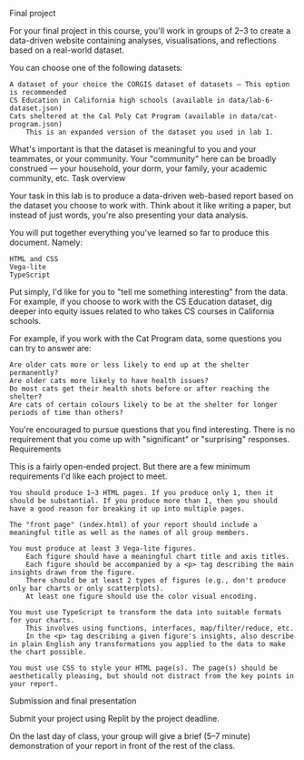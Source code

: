 Final project

For your final project in this course, you'll work in groups of 2–3 to create a data-driven website containing analyses, visualisations, and reflections based on a real-world dataset.

You can choose one of the following datasets:

    A dataset of your choice the CORGIS dataset of datasets — This option is recommended
    CS Education in California high schools (available in data/lab-6-dataset.json)
    Cats sheltered at the Cal Poly Cat Program (available in data/cat-program.json)
        This is an expanded version of the dataset you used in lab 1.

What's important is that the dataset is meaningful to you and your teammates, or your community. Your "community" here can be broadly construed — your household, your dorm, your family, your academic community, etc.
Task overview

Your task in this lab is to produce a data-driven web-based report based on the dataset you choose to work with. Think about it like writing a paper, but instead of just words, you're also presenting your data analysis.

You will put together everything you've learned so far to produce this document. Namely:

    HTML and CSS
    Vega-lite
    TypeScript

Put simply, I'd like for you to "tell me something interesting" from the data. For example, if you choose to work with the CS Education dataset, dig deeper into equity issues related to who takes CS courses in California schools.

For example, if you work with the Cat Program data, some questions you can try to answer are:

    Are older cats more or less likely to end up at the shelter permanently?
    Are older cats more likely to have health issues?
    Do most cats get their health shots before or after reaching the shelter?
    Are cats of certain colours likely to be at the shelter for longer periods of time than others?

You're encouraged to pursue questions that you find interesting. There is no requirement that you come up with "significant" or "surprising" responses.
Requirements

This is a fairly open-ended project. But there are a few minimum requirements I'd like each project to meet.

    You should produce 1–3 HTML pages. If you produce only 1, then it should be substantial. If you produce more than 1, then you should have a good reason for breaking it up into multiple pages.

    The "front page" (index.html) of your report should include a meaningful title as well as the names of all group members.

    You must produce at least 3 Vega-lite figures.
        Each figure should have a meaningful chart title and axis titles.
        Each figure should be accompanied by a <p> tag describing the main insights drawn from the figure.
        There should be at least 2 types of figures (e.g., don't produce only bar charts or only scatterplots).
        At least one figure should use the color visual encoding.

    You must use TypeScript to transform the data into suitable formats for your charts.
        This involves using functions, interfaces, map/filter/reduce, etc.
        In the <p> tag describing a given figure's insights, also describe in plain English any transformations you applied to the data to make the chart possible.

    You must use CSS to style your HTML page(s). The page(s) should be aesthetically pleasing, but should not distract from the key points in your report.

Submission and final presentation

Submit your project using Replit by the project deadline.

On the last day of class, your group will give a brief (5–7 minute) demonstration of your report in front of the rest of the class.